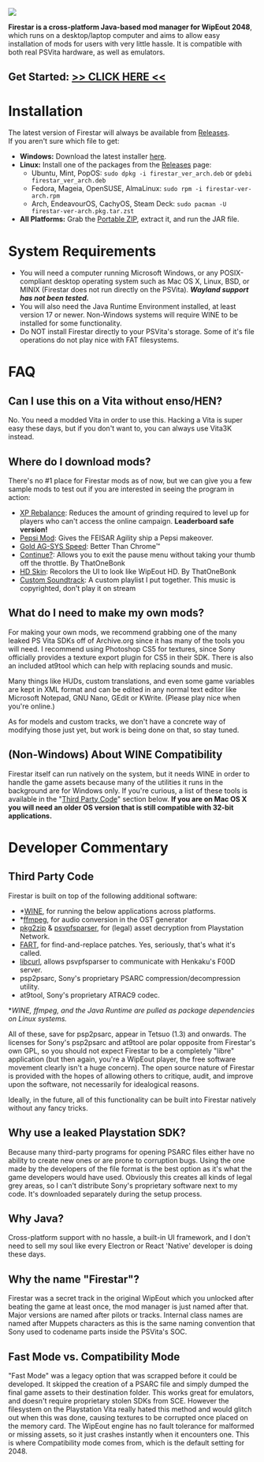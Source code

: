 ![](https://files.worlio.com/users/bonkmaykr/http/git/embed/firestar.png)

**Firestar is a cross-platform Java-based mod manager for WipEout 2048**, which runs on a desktop/laptop computer and aims to allow easy installation of mods for users with very little hassle. It is compatible with both real PSVita hardware, as well as emulators.  

## Get Started: [>> CLICK HERE <<](https://git.worlio.com/bonkmaykr/firestar/wiki)  

# Installation
The latest version of Firestar will always be available from [Releases](https://git.worlio.com/bonkmaykr/firestar/releases).  
If you aren't sure which file to get:
- **Windows:** Download the latest installer [here](https://files.worlio.com/users/bonkmaykr/tools/firestar/latest/firestar_1.2_installer_windows.exe).
- **Linux:** Install one of the packages from the [Releases](https://git.worlio.com/bonkmaykr/firestar/releases) page:
    - Ubuntu, Mint, PopOS: `sudo dpkg -i firestar_ver_arch.deb` or `gdebi firestar_ver_arch.deb`
    - Fedora, Mageia, OpenSUSE, AlmaLinux: `sudo rpm -i firestar-ver-arch.rpm`
    - Arch, EndeavourOS, CachyOS, Steam Deck: `sudo pacman -U firestar-ver-arch.pkg.tar.zst`  
- **All Platforms:** Grab the [Portable ZIP](https://files.worlio.com/users/bonkmaykr/tools/firestar/latest/firestar_dekka-1.2_portable.zip), extract it, and run the JAR file.
  
# System Requirements
- You will need a computer running Microsoft Windows, or any POSIX-compliant desktop operating system such as Mac OS X, Linux, BSD, or MINIX (Firestar does not run directly on the PSVita). ***Wayland support has not been tested.***
- You will also need the Java Runtime Environment installed, at least version 17 or newer. Non-Windows systems will require WINE to be installed for some functionality.
- Do NOT install Firestar directly to your PSVita's storage. Some of it's file operations do not play nice with FAT filesystems.

# FAQ
## Can I use this on a Vita without enso/HEN?
No. You need a modded Vita in order to use this. Hacking a Vita is super easy these days, but if you don't want to, you can always use Vita3K instead.

## Where do I download mods?
There's no #1 place for Firestar mods as of now, but we can give you a few sample mods to test out if you are interested in seeing the program in action:  
- [XP Rebalance](https://files.worlio.com/users/bonkmaykr/patches/2048/XPhack2.fstar): Reduces the amount of grinding required to level up for players who can't access the online campaign. **Leaderboard safe version!**
- [Pepsi Mod](https://files.worlio.com/users/bonkmaykr/http/reddit/pepsi_agility.fstar): Gives the FEISAR Agility ship a Pepsi makeover.
- [Gold AG-SYS Speed](https://files.worlio.com/users/bonkmaykr/patches/2048/gold3.fstar): Better Than Chrome™
- [Continue?](https://files.worlio.com/users/bonkmaykr/patches/2048/continue.fstar): Allows you to exit the pause menu without taking your thumb off the throttle. By ThatOneBonk
- [HD Skin](https://files.worlio.com/users/bonkmaykr/patches/2048/hd_skin.fstar): Recolors the UI to look like WipEout HD. By ThatOneBonk 
- [Custom Soundtrack](https://files.catbox.moe/pcvfxj.fstar): A custom playlist I put together. This music is copyrighted, don't play it on stream

## What do I need to make my own mods?
For making your own mods, we recommend grabbing one of the many leaked PS Vita SDKs off of Archive.org since it has many of the tools you will need. I recommend using Photoshop CS5 for textures, since Sony officially provides a texture export plugin for CS5 in their SDK. There is also an included at9tool which can help with replacing sounds and music.  
  
Many things like HUDs, custom translations, and even some game variables are kept in XML format and can be edited in any normal text editor like Microsoft Notepad, GNU Nano, GEdit or KWrite. (Please play nice when you're online.)  
  
As for models and custom tracks, we don't have a concrete way of modifying those just yet, but work is being done on that, so stay tuned.

## (Non-Windows) About WINE Compatibility
Firestar itself can run natively on the system, but it needs WINE in order to handle the game assets because many of the utilities it runs in the background are for Windows only. If you're curious, a list of these tools is available in the "[Third Party Code](#third-party-code)" section below.
**If you are on Mac OS X you will need an older OS version that is still compatible with 32-bit applications.**

# Developer Commentary
## Third Party Code
Firestar is built on top of the following additional software:
- *[WINE](https://www.winehq.org/), for running the below applications across platforms.
- *[ffmpeg](https://ffmpeg.org/), for audio conversion in the OST generator
- [pkg2zip](https://github.com/mmozeiko/pkg2zip) & [psvpfsparser](https://github.com/motoharu-gosuto/psvpfstools), for (legal) asset decryption from Playstation Network.
- [FART](https://fart-it.sourceforge.net/), for find-and-replace patches. Yes, seriously, that's what it's called.
- [libcurl](https://curl.se/libcurl/), allows psvpfsparser to communicate with Henkaku's F00D server.
- psp2psarc, Sony's proprietary PSARC compression/decompression utility.
- at9tool, Sony's proprietary ATRAC9 codec.  
  
*_WINE, ffmpeg, and the Java Runtime are pulled as package dependencies on Linux systems._  

All of these, save for psp2psarc, appear in Tetsuo (1.3) and onwards. The licenses for Sony's psp2psarc and at9tool are polar opposite from Firestar's own GPL, so you should not expect Firestar to be a completely "libre" application (but then again, you're a WipEout player, the free software movement clearly isn't a huge concern). The open source nature of Firestar is provided with the hopes of allowing others to critique, audit, and improve upon the software, not necessarily for idealogical reasons.  
  
Ideally, in the future, all of this functionality can be built into Firestar natively without any fancy tricks.
## Why use a leaked Playstation SDK?
Because many third-party programs for opening PSARC files either have no ability to create new ones or are prone to corruption bugs. Using the one made by the developers of the file format is the best option as it's what the game developers would have used. Obviously this creates all kinds of legal grey areas, so I can't distribute Sony's proprietary software next to my code. It's downloaded separately during the setup process.

## Why Java?
Cross-platform support with no hassle, a built-in UI framework, and I don't need to sell my soul like every Electron or React 'Native' developer is doing these days.  
  
## Why the name "Firestar"?
Firestar was a secret track in the original WipEout which you unlocked after beating the game at least once, the mod manager is just named after that. Major versions are named after pilots or tracks. Internal class names are named after Muppets characters as this is the same naming convention that Sony used to codename parts inside the PSVita's SOC.

## Fast Mode vs. Compatibility Mode
"Fast Mode" was a legacy option that was scrapped before it could be developed. It skipped the creation of a PSARC file and simply dumped the final game assets to their destination folder. This works great for emulators, and doesn't require proprietary stolen SDKs from SCE. However the filesystem on the Playstation Vita really hated this method and would glitch out when this was done, causing textures to be corrupted once placed on the memory card. The WipEout engine has no fault tolerance for malformed or missing assets, so it just crashes instantly when it encounters one. This is where Compatibility mode comes from, which is the default setting for 2048.